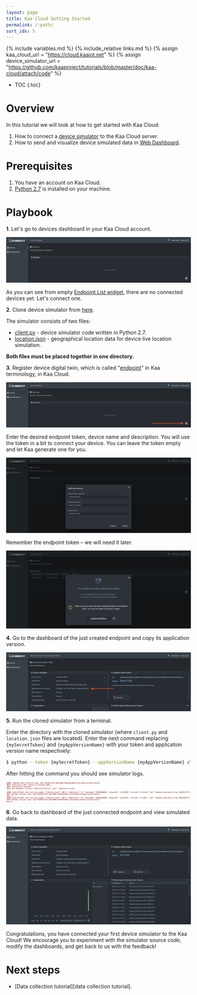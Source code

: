 ```yaml
---
layout: page
title: Kaa Cloud Getting Started
permalink: /:path/
sort_idx: 5
---
```


{% include variables.md %}
{% include_relative links.md %}
{% assign kaa_cloud_url    = "https://cloud.kaaiot.net" %}
{% assign device_simulator_url    = "https://github.com/kaaproject/tutorials/blob/master/doc/kaa-cloud/attach/code" %}

* TOC
{:toc}


# Overview

<!--todo: return link to cloud-->
In this tutorial we will look at how to get started with Kaa Cloud:
1. How to connect a [device simulator]({{device_simulator_url}}/client.py) to the Kaa Cloud server.
2. How to send and visualize device simulated data in [Web Dashboard](https://docs.kaaiot.io/WD/docs/current/Overview/).


# Prerequisites
<!--todo: return link to cloud-->
1. You have an account on Kaa Cloud.
3. [Python 2.7](https://www.python.org/download/releases/2.7/) is installed on your machine.


# Playbook
<!--todo: return link to cloud-->
**1**. Let's go to devices dashboard in your Kaa Cloud account.

![Devices dashboard](attach/img/devices-dashboard.png)

As you can see from empty [Endpoint List widget]({{docs_url}}/WD/docs/current/Widgets/Ep-list/), there are no connected devices yet. 
Let's connect one.

**2**. Clone device simulator from [here]({{device_simulator_url}}).

The simulator consists of two files: 
- [client.py]({{device_simulator_url}}/client.py) - device simulator code written in Python 2.7.
- [location.json]({{device_simulator_url}}/location.json) - geographical location data for device live location simulation.

**Both files must be placed together in one directory.**

**3**. Register device digital twin, which is called "[endpoint]({{docs_url}}/DOC/docs/current/Kaa-concepts/#endpoints)" in Kaa terminology, in Kaa Cloud.

![Device creation. First step](attach/img/device-creation-1.png)

Enter the desired endpoint token, device name and description. You will use the token in a bit to connect your device. You can leave the token empty and let Kaa generate one for you.
  
![Device creation. Second step](attach/img/device-creation-2.png)

Remember the endpoint token – we will need it later.

![Device creation. Third step](attach/img/device-creation-3.png)

**4**. Go to the dashboard of the just created endpoint and copy its application version.

![Device dashboard](attach/img/device-dashboard-not-connected-simulator.png)

**5**. Run the cloned simulator from a terminal.

Enter the directory with the cloned simulator (where `client.py` and `location.json` files are located). 
Enter the next command replacing `{mySecretToken}` and `{myAppVersionName}` with your token and application version name respectively:

```bash
$ python --token {mySecretToken} --appVersionName {myAppVersionName} client.py
```

After hitting the command you should see simulator logs.

![Simulator logs](attach/img/simulator-logs.png)

**6**. Go back to dashboard of the just connected endpoint and view simulated data.

![Device dashboard of connected simulator](attach/img/device-dashboard-connected-simulator.png)


Congratulations, you have connected your first device simulator to the Kaa Cloud! We encourage you to experiment with the simulator source code, modify the dashboards, and get back to us with the feedback!


# Next steps

- [Data collection tutorial][data collection tutorial]. 
